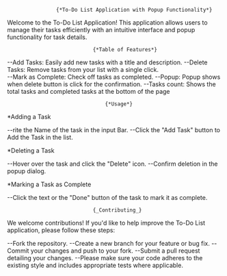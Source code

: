                     {*To-Do List Application with Popup Functionality*}

Welcome to the To-Do List Application!
This application allows users to manage their tasks efficiently
with an intuitive interface and popup functionality for task details.

                                {*Table of Features*}

--Add Tasks: Easily add new tasks with a title and description.
--Delete Tasks: Remove tasks from your list with a single click.  
--Mark as Complete: Check off tasks as completed.
--Popup: Popup shows when delete button is click for the confirmation.
--Tasks count: Shows the total tasks and completed tasks at the bottom of the page

                                    {*Usage*}

\*Adding a Task

--rite the Name of the task in the input Bar.
--Click the "Add Task" button to Add the Task in the list. 

\*Deleting a Task

--Hover over the task and click the "Delete" icon.
--Confirm deletion in the popup dialog.

\*Marking a Task as Complete

--Click the text or the "Done" button of the task to mark it as complete.

                                {_Contributing_}

We welcome contributions! If you'd like to help improve the To-Do List application, please follow these steps:

--Fork the repository.
--Create a new branch for your feature or bug fix.
--Commit your changes and push to your fork.
--Submit a pull request detailing your changes.
--Please make sure your code adheres to the existing style and includes appropriate tests where applicable.
